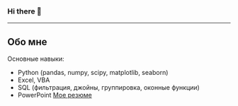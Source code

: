 ### Hi there 👋
---

## Обо мне
Основные навыки:
- Python (pandas, numpy, scipy, matplotlib, seaborn)
- Excel, VBA
- SQL (фильтрация, джойны, группировка, оконные функции)
- PowerPoint
[Мое резюме](https://github.com/ZudinaKsen/Portfolio/tree/main) 

